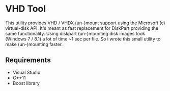 VHD Tool
===================

This utility provides VHD / VHDX (un-)mount support using the Microsoft (c) virtual-disk API.
It's meant as fast replacement for DiskPart providing the same functionality.
Using diskpart (un-)mounting disk images took (Windows 7 / 8.1) a lot of time ~1 sec per file.
So i wrote this small utility to make (un-)mounting faster.

Requirements
-------------

 - Visual Studio
 - C++11
 - Boost library
